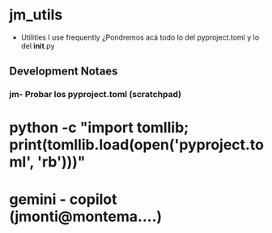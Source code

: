 # jm_utils
- Utilities I use frequently
¿Pondremos acá todo lo del pyproject.toml y lo del __init__.py

## Development Notaes
### jm- Probar los pyproject.toml (scratchpad)
# python -c "import tomllib; print(tomllib.load(open('pyproject.toml', 'rb')))"
# gemini - copilot (jmonti@montema....)
